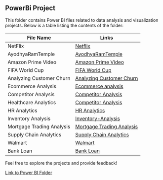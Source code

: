 ## PowerBi Project


This folder contains Power BI files related to data analysis and visualization projects. Below is a table listing the contents of the folder:

| File Name      | Links                              |
|----------------|-------------------------------------------|
| NetFlix  | [Netflix](https://github.com/shrutipitale/PowerBi/tree/71254b46c184c8068953070e5640b70f92ead449/Netflix)|       
| AyodhyaRamTemple  |[AyodhyaRamTemple](https://github.com/shrutipitale/PowerBi/tree/5892de7366d13757184c76f8e22f511575ecdfb7/AyodhyaRamTemple)|       
| Amazon Prime Video | [Amazon Prime Video](https://github.com/shrutipitale/PowerBi/tree/3f55d6e9282dafd5ec71ab3546c66d56bf79bcde/Amazon%20Prime)|   
| FIFA World Cup | [FIFA World Cup](https://github.com/shrutipitale/PowerBi/blob/abdd63d55e870a54757eea933050a52ac1633b04/FIFA%20World%20Cup/README.md)|   
| Analyzing Customer Churn | [Analyzing Customer Churn](https://github.com/shrutipitale/Case-Study-Analyzing-Customer-Churn-in-Power-BI.git)|   
| Ecommerce Analysis | [Ecommerce analysis](https://github.com/shrutipitale/case-study-ecommerce-analysis-in-power-bi.git)|   
| Competitor Analysis | [Competitor Analysis](https://github.com/shrutipitale/competitor-analysis.git)|
|Healthcare Analytics | [Competitor Analysis](https://github.com/shrutipitale/case-study-healthcare-analytics-in-power-bi.git)|
|HR Analytics | [HR Analytics](https://github.com/shrutipitale/case-study-hr-analytics-in-power-bi.git)|
|Inventory Analysis | [Inventory-Analysis](https://github.com/shrutipitale/case-study-inventory-analysis.git)|
|Mortgage Trading Analysis| [Mortgage Trading Analysis](https://github.com/shrutipitale/case-study-mortgage-trading-analysis-in-power-bi.git)|
|Supply Chain Analytics| [Supply Chain Analytics](https://github.com/shrutipitale/case-study-supply-chain-analytics.git)|
|Walmart| [Walmart](https://github.com/shrutipitale/Walmart.git)|
| Bank Loan | [Bank Loan](https://github.com/shrutipitale/PowerBi/tree/73d9a3ed01ac54e1ba640188d8fe4748929eb87f/Bank%20Loan)|  



Feel free to explore the projects and provide feedback!

[Link to Power BI Folder](https://github.com/shrutipitale/PowerBi)
